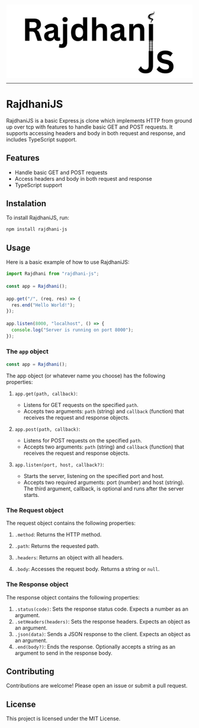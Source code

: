 <img src="./logo.png" align="center">
<hr>

# RajdhaniJS

RajdhaniJS is a basic Express.js clone which implements HTTP from ground up over tcp with features to handle basic GET and POST requests. It supports accessing headers and body in both request and response, and includes TypeScript support.

## Features

- Handle basic GET and POST requests
- Access headers and body in both request and response
- TypeScript support

## Instalation
To install RajdhaniJS, run:

```bash
npm install rajdhani-js
```

## Usage
Here is a basic example of how to use RajdhaniJS:

```js
import Rajdhani from "rajdhani-js";

const app = Rajdhani();

app.get("/", (req, res) => {
  res.end("Hello World!");
});

app.listen(8000, "localhost", () => {
  console.log("Server is running on port 8000");
});
```

### The `app` object
```js
const app = Rajdhani();
```
The app object (or whatever name you choose) has the following properties:


1. `app.get(path, callback)`:
    - Listens for GET requests on the specified `path`.
    - Accepts two arguments: `path` (string) and `callback` (function) that receives the request and response objects.

2. `app.post(path, callback)`:
    - Listens for POST requests on the specified `path`.
    - Accepts two arguments: `path` (string) and `callback` (function) that receives the request and response objects.



3. `app.listen(port, host, callback?)`:
    - Starts the server, listening on the specified port and host.
    - Accepts two required arguments: port (number) and host (string). The third argument, callback, is optional and runs after the server starts.


### The Request object
The request object contains the following properties:

1. `.method`: Returns the HTTP method.

2. `.path`: Returns the requested path. 

3. `.headers`: Returns an object with all headers.

4. `.body`: Accesses the request body. Returns a string or `null`.


### The Response object
The response object contains the following properties:

1. `.status(code)`: Sets the response status code. Expects a number as an argument.
2. `.setHeaders(headers)`: Sets the response headers. Expects an object as an argument.
3. `.json(data)`: Sends a JSON response to the client. Expects an object as an argument.
4. `.end(body?)`: Ends the response. Optionally accepts a string as an argument to send in the response body.

## Contributing

Contributions are welcome! Please open an issue or submit a pull request.

## License
This project is licensed under the MIT License.
